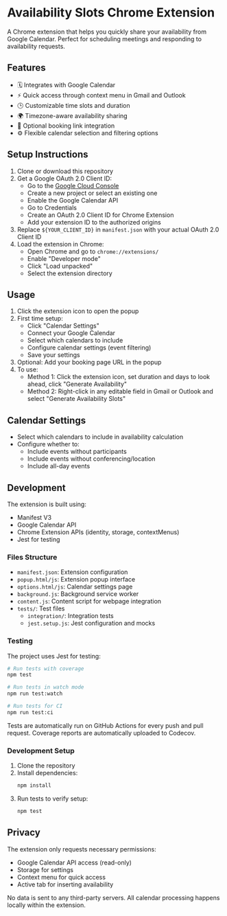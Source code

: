 # Availability Slots Chrome Extension

A Chrome extension that helps you quickly share your availability from Google Calendar. Perfect for scheduling meetings and responding to availability requests.

## Features

- 🗓️ Integrates with Google Calendar
- ⚡ Quick access through context menu in Gmail and Outlook
- 🕒 Customizable time slots and duration
- 🌍 Timezone-aware availability sharing
- 🔗 Optional booking link integration
- ⚙️ Flexible calendar selection and filtering options

## Setup Instructions

1. Clone or download this repository
2. Get a Google OAuth 2.0 Client ID:
   - Go to the [Google Cloud Console](https://console.cloud.google.com/)
   - Create a new project or select an existing one
   - Enable the Google Calendar API
   - Go to Credentials
   - Create an OAuth 2.0 Client ID for Chrome Extension
   - Add your extension ID to the authorized origins
3. Replace `${YOUR_CLIENT_ID}` in `manifest.json` with your actual OAuth 2.0 Client ID
4. Load the extension in Chrome:
   - Open Chrome and go to `chrome://extensions/`
   - Enable "Developer mode"
   - Click "Load unpacked"
   - Select the extension directory

## Usage

1. Click the extension icon to open the popup
2. First time setup:
   - Click "Calendar Settings"
   - Connect your Google Calendar
   - Select which calendars to include
   - Configure calendar settings (event filtering)
   - Save your settings
3. Optional: Add your booking page URL in the popup
4. To use:
   - Method 1: Click the extension icon, set duration and days to look ahead, click "Generate Availability"
   - Method 2: Right-click in any editable field in Gmail or Outlook and select "Generate Availability Slots"

## Calendar Settings

- Select which calendars to include in availability calculation
- Configure whether to:
  - Include events without participants
  - Include events without conferencing/location
  - Include all-day events

## Development

The extension is built using:
- Manifest V3
- Google Calendar API
- Chrome Extension APIs (identity, storage, contextMenus)
- Jest for testing

### Files Structure

- `manifest.json`: Extension configuration
- `popup.html/js`: Extension popup interface
- `options.html/js`: Calendar settings page
- `background.js`: Background service worker
- `content.js`: Content script for webpage integration
- `tests/`: Test files
  - `integration/`: Integration tests
  - `jest.setup.js`: Jest configuration and mocks

### Testing

The project uses Jest for testing:
```bash
# Run tests with coverage
npm test

# Run tests in watch mode
npm run test:watch

# Run tests for CI
npm run test:ci
```

Tests are automatically run on GitHub Actions for every push and pull request.
Coverage reports are automatically uploaded to Codecov.

### Development Setup

1. Clone the repository
2. Install dependencies:
   ```bash
   npm install
   ```
3. Run tests to verify setup:
   ```bash
   npm test
   ```

## Privacy

The extension only requests necessary permissions:
- Google Calendar API access (read-only)
- Storage for settings
- Context menu for quick access
- Active tab for inserting availability

No data is sent to any third-party servers. All calendar processing happens locally within the extension. 